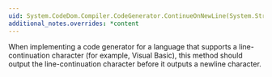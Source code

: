 ```yaml
---
uid: System.CodeDom.Compiler.CodeGenerator.ContinueOnNewLine(System.String)
additional_notes.overrides: *content
---
```


<p>When implementing a code generator for a language that supports a line-continuation character (for example, Visual Basic), this method should output the line-continuation character before it outputs a newline character.</p>


